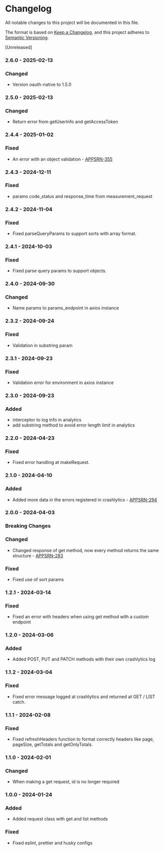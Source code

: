 # Changelog

All notable changes to this project will be documented in this file.

The format is based on [Keep a Changelog](https://keepachangelog.com/en/1.0.0/),
and this project adheres to [Semantic Versioning](https://semver.org/spec/v2.0.0.html).

[Unreleased]

### 2.6.0 - 2025-02-13

### Changed

- Version oauth-native to 1.5.0

### 2.5.0 - 2025-02-13

### Changed

- Return error from getUserInfo and getAccessToken

### 2.4.4 - 2025-01-02

### Fixed

- An error with an object validation - [APPSRN-355](https://janiscommerce.atlassian.net/browse/APPSRN-355)

### 2.4.3 - 2024-12-11

### Fixed

- params code_status and response_time from measurement_request

### 2.4.2 - 2024-11-04

### Fixed

- Fixed parseQueryParams to support sorts with array format.

### 2.4.1 - 2024-10-03

### Fixed

- Fixed parse query params to support objects.

### 2.4.0 - 2024-09-30

### Changed

- Name params to params_endpoint in axios instance

### 2.3.2 - 2024-09-24

### Fixed

- Validation in substring param

### 2.3.1 - 2024-09-23

### Fixed

- Validation error for environment in axios instance

### 2.3.0 - 2024-09-23

### Added

- interceptor to log info in analytics
- add substring method to avoid error length limit in analytics

### 2.2.0 - 2024-04-23

### Fixed

- Fixed error handling at makeRequest.

### 2.1.0 - 2024-04-10

### Added

- Added more data in the errors registered in crashlytics - [APPSRN-294](https://janiscommerce.atlassian.net/browse/APPSRN-294)

### 2.0.0 - 2024-04-03

### Breaking Changes

### Changed

- Changed response of get method, now every method returns the same structure - [APPSRN-283](https://janiscommerce.atlassian.net/browse/APPSRN-283)

### Fixed

- Fixed use of sort params

### 1.2.1 - 2024-03-14

### Fixed

- Fixed an error with headers when using get method with a custom endpoint

### 1.2.0 - 2024-03-06

### Added

- Added POST, PUT and PATCH methods with their own crashlytics log

### 1.1.2 - 2024-03-04

### Fixed

- Fixed error message logged at crashlytics and returned at GET / LIST catch.

### 1.1.1 - 2024-02-08

### Fixed

- Fixed refreshHeaders function to format correctly headers like page, pageSize, getTotals and getOnlyTotals.

### 1.1.0 - 2024-02-01

### Changed

- When making a get request, id is no longer required

### 1.0.0 - 2024-01-24

### Added

- Added request class with get and list methods

### Fixed

- Fixed eslint, prettier and husky configs
